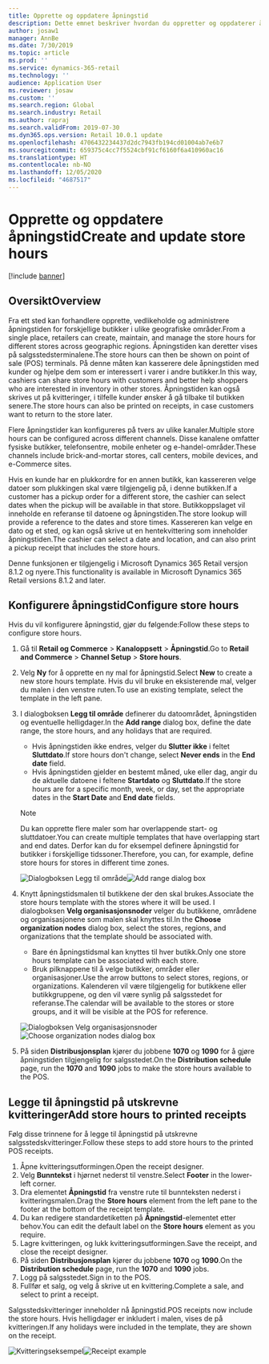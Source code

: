 ```yaml
---
title: Opprette og oppdatere åpningstid
description: Dette emnet beskriver hvordan du oppretter og oppdaterer åpningstid i Commerce Headquarters.
author: josaw1
manager: AnnBe
ms.date: 7/30/2019
ms.topic: article
ms.prod: ''
ms.service: dynamics-365-retail
ms.technology: ''
audience: Application User
ms.reviewer: josaw
ms.custom: ''
ms.search.region: Global
ms.search.industry: Retail
ms.author: rapraj
ms.search.validFrom: 2019-07-30
ms.dyn365.ops.version: Retail 10.0.1 update
ms.openlocfilehash: 4706432234437d2dc7943fb194cd01004ab7e6b7
ms.sourcegitcommit: 659375c4cc7f5524cbf91cf6160f6a410960ac16
ms.translationtype: HT
ms.contentlocale: nb-NO
ms.lasthandoff: 12/05/2020
ms.locfileid: "4687517"
---
```

# <a name="create-and-update-store-hours"></a><span data-ttu-id="a3284-103">Opprette og oppdatere åpningstid</span><span class="sxs-lookup"><span data-stu-id="a3284-103">Create and update store hours</span></span>

[!include [banner](../../includes/banner.md)]

## <a name="overview"></a><span data-ttu-id="a3284-104">Oversikt</span><span class="sxs-lookup"><span data-stu-id="a3284-104">Overview</span></span>

<span data-ttu-id="a3284-105">Fra ett sted kan forhandlere opprette, vedlikeholde og administrere åpningstiden for forskjellige butikker i ulike geografiske områder.</span><span class="sxs-lookup"><span data-stu-id="a3284-105">From a single place, retailers can create, maintain, and manage the store hours for different stores across geographic regions.</span></span> <span data-ttu-id="a3284-106">Åpningstiden kan deretter vises på salgsstedsterminalene.</span><span class="sxs-lookup"><span data-stu-id="a3284-106">The store hours can then be shown on point of sale (POS) terminals.</span></span> <span data-ttu-id="a3284-107">På denne måten kan kasserere dele åpningstiden med kunder og hjelpe dem som er interessert i varer i andre butikker.</span><span class="sxs-lookup"><span data-stu-id="a3284-107">In this way, cashiers can share store hours with customers and better help shoppers who are interested in inventory in other stores.</span></span> <span data-ttu-id="a3284-108">Åpningstiden kan også skrives ut på kvitteringer, i tilfelle kunder ønsker å gå tilbake til butikken senere.</span><span class="sxs-lookup"><span data-stu-id="a3284-108">The store hours can also be printed on receipts, in case customers want to return to the store later.</span></span>

<span data-ttu-id="a3284-109">Flere åpningstider kan konfigureres på tvers av ulike kanaler.</span><span class="sxs-lookup"><span data-stu-id="a3284-109">Multiple store hours can be configured across different channels.</span></span> <span data-ttu-id="a3284-110">Disse kanalene omfatter fysiske butikker, telefonsentre, mobile enheter og e-handel-områder.</span><span class="sxs-lookup"><span data-stu-id="a3284-110">These channels include brick-and-mortar stores, call centers, mobile devices, and e-Commerce sites.</span></span>

<span data-ttu-id="a3284-111">Hvis en kunde har en plukkordre for en annen butikk, kan kassereren velge datoer som plukkingen skal være tilgjengelig på, i denne butikken.</span><span class="sxs-lookup"><span data-stu-id="a3284-111">If a customer has a pickup order for a different store, the cashier can select dates when the pickup will be available in that store.</span></span> <span data-ttu-id="a3284-112">Butikkoppslaget vil inneholde en referanse til datoene og åpningstiden.</span><span class="sxs-lookup"><span data-stu-id="a3284-112">The store lookup will provide a reference to the dates and store times.</span></span> <span data-ttu-id="a3284-113">Kassereren kan velge en dato og et sted, og kan også skrive ut en hentekvittering som inneholder åpningstiden.</span><span class="sxs-lookup"><span data-stu-id="a3284-113">The cashier can select a date and location, and can also print a pickup receipt that includes the store hours.</span></span>

<span data-ttu-id="a3284-114">Denne funksjonen er tilgjengelig i Microsoft Dynamics 365 Retail versjon 8.1.2 og nyere.</span><span class="sxs-lookup"><span data-stu-id="a3284-114">This functionality is available in Microsoft Dynamics 365 Retail versions 8.1.2 and later.</span></span>

## <a name="configure-store-hours"></a><span data-ttu-id="a3284-115">Konfigurere åpningstid</span><span class="sxs-lookup"><span data-stu-id="a3284-115">Configure store hours</span></span>

<span data-ttu-id="a3284-116">Hvis du vil konfigurere åpningstid, gjør du følgende:</span><span class="sxs-lookup"><span data-stu-id="a3284-116">Follow these steps to configure store hours.</span></span>

1. <span data-ttu-id="a3284-117">Gå til **Retail og Commerce** \> **Kanaloppsett** \> **Åpningstid**.</span><span class="sxs-lookup"><span data-stu-id="a3284-117">Go to **Retail and Commerce** \> **Channel Setup** \> **Store hours**.</span></span>
2. <span data-ttu-id="a3284-118">Velg **Ny** for å opprette en ny mal for åpningstid.</span><span class="sxs-lookup"><span data-stu-id="a3284-118">Select **New** to create a new store hours template.</span></span> <span data-ttu-id="a3284-119">Hvis du vil bruke en eksisterende mal, velger du malen i den venstre ruten.</span><span class="sxs-lookup"><span data-stu-id="a3284-119">To use an existing template, select the template in the left pane.</span></span>
3. <span data-ttu-id="a3284-120">I dialogboksen **Legg til område** definerer du datoområdet, åpningstiden og eventuelle helligdager.</span><span class="sxs-lookup"><span data-stu-id="a3284-120">In the **Add range** dialog box, define the date range, the store hours, and any holidays that are required.</span></span>

    - <span data-ttu-id="a3284-121">Hvis åpningstiden ikke endres, velger du **Slutter ikke** i feltet **Sluttdato**.</span><span class="sxs-lookup"><span data-stu-id="a3284-121">If store hours don't change, select **Never ends** in the **End date** field.</span></span>
    - <span data-ttu-id="a3284-122">Hvis åpningstiden gjelder en bestemt måned, uke eller dag, angir du de aktuelle datoene i feltene **Startdato** og **Sluttdato**.</span><span class="sxs-lookup"><span data-stu-id="a3284-122">If the store hours are for a specific month, week, or day, set the appropriate dates in the **Start Date** and **End date** fields.</span></span>

    > [!NOTE]
    > <span data-ttu-id="a3284-123">Du kan opprette flere maler som har overlappende start- og sluttdatoer.</span><span class="sxs-lookup"><span data-stu-id="a3284-123">You can create multiple templates that have overlapping start and end dates.</span></span> <span data-ttu-id="a3284-124">Derfor kan du for eksempel definere åpningstid for butikker i forskjellige tidssoner.</span><span class="sxs-lookup"><span data-stu-id="a3284-124">Therefore, you can, for example, define store hours for stores in different time zones.</span></span>

    <span data-ttu-id="a3284-125">![Dialogboksen Legg til område](../dev-itpro/media/Storehours1.png "Dialogboksen Legg til område")</span><span class="sxs-lookup"><span data-stu-id="a3284-125">![Add range dialog box](../dev-itpro/media/Storehours1.png "Add range dialog box")</span></span>

4. <span data-ttu-id="a3284-126">Knytt åpningstidsmalen til butikkene der den skal brukes.</span><span class="sxs-lookup"><span data-stu-id="a3284-126">Associate the store hours template with the stores where it will be used.</span></span> <span data-ttu-id="a3284-127">I dialogboksen **Velg organisasjonsnoder** velger du butikkene, områdene og organisasjonene som malen skal knyttes til.</span><span class="sxs-lookup"><span data-stu-id="a3284-127">In the **Choose organization nodes** dialog box, select the stores, regions, and organizations that the template should be associated with.</span></span>

    - <span data-ttu-id="a3284-128">Bare én åpningstidsmal kan knyttes til hver butikk.</span><span class="sxs-lookup"><span data-stu-id="a3284-128">Only one store hours template can be associated with each store.</span></span>
    - <span data-ttu-id="a3284-129">Bruk pilknappene til å velge butikker, områder eller organisasjoner.</span><span class="sxs-lookup"><span data-stu-id="a3284-129">Use the arrow buttons to select stores, regions, or organizations.</span></span> <span data-ttu-id="a3284-130">Kalenderen vil være tilgjengelig for butikkene eller butikkgruppene, og den vil være synlig på salgsstedet for referanse.</span><span class="sxs-lookup"><span data-stu-id="a3284-130">The calendar will be available to the stores or store groups, and it will be visible at the POS for reference.</span></span>

    <span data-ttu-id="a3284-131">![Dialogboksen Velg organisasjonsnoder](../dev-itpro/media/Storehours2.png "Dialogboksen Velg organisasjonsnoder")</span><span class="sxs-lookup"><span data-stu-id="a3284-131">![Choose organization nodes dialog box](../dev-itpro/media/Storehours2.png "Choose organization nodes dialog box")</span></span>

5. <span data-ttu-id="a3284-132">På siden **Distribusjonsplan** kjører du jobbene **1070** og **1090** for å gjøre åpningstiden tilgjengelig for salgsstedet.</span><span class="sxs-lookup"><span data-stu-id="a3284-132">On the **Distribution schedule** page, run the **1070** and **1090** jobs to make the store hours available to the POS.</span></span>

## <a name="add-store-hours-to-printed-receipts"></a><span data-ttu-id="a3284-133">Legge til åpningstid på utskrevne kvitteringer</span><span class="sxs-lookup"><span data-stu-id="a3284-133">Add store hours to printed receipts</span></span>

<span data-ttu-id="a3284-134">Følg disse trinnene for å legge til åpningstid på utskrevne salgsstedskvitteringer.</span><span class="sxs-lookup"><span data-stu-id="a3284-134">Follow these steps to add store hours to the printed POS receipts.</span></span>

1. <span data-ttu-id="a3284-135">Åpne kvitteringsutformingen.</span><span class="sxs-lookup"><span data-stu-id="a3284-135">Open the receipt designer.</span></span>
2. <span data-ttu-id="a3284-136">Velg **Bunntekst** i hjørnet nederst til venstre.</span><span class="sxs-lookup"><span data-stu-id="a3284-136">Select **Footer** in the lower-left corner.</span></span>
3. <span data-ttu-id="a3284-137">Dra elementet **Åpningstid** fra venstre rute til bunnteksten nederst i kvitteringsmalen.</span><span class="sxs-lookup"><span data-stu-id="a3284-137">Drag the **Store hours** element from the left pane to the footer at the bottom of the receipt template.</span></span>
4. <span data-ttu-id="a3284-138">Du kan redigere standardetiketten på **Åpningstid**-elementet etter behov.</span><span class="sxs-lookup"><span data-stu-id="a3284-138">You can edit the default label on the **Store hours** element as you require.</span></span>
5. <span data-ttu-id="a3284-139">Lagre kvitteringen, og lukk kvitteringsutformingen.</span><span class="sxs-lookup"><span data-stu-id="a3284-139">Save the receipt, and close the receipt designer.</span></span>
6. <span data-ttu-id="a3284-140">På siden **Distribusjonsplan** kjører du jobbene **1070** og **1090**.</span><span class="sxs-lookup"><span data-stu-id="a3284-140">On the **Distribution schedule** page, run the **1070** and **1090** jobs.</span></span>
7. <span data-ttu-id="a3284-141">Logg på salgsstedet.</span><span class="sxs-lookup"><span data-stu-id="a3284-141">Sign in to the POS.</span></span>
8. <span data-ttu-id="a3284-142">Fullfør et salg, og velg å skrive ut en kvittering.</span><span class="sxs-lookup"><span data-stu-id="a3284-142">Complete a sale, and select to print a receipt.</span></span>

<span data-ttu-id="a3284-143">Salgsstedskvitteringer inneholder nå åpningstid.</span><span class="sxs-lookup"><span data-stu-id="a3284-143">POS receipts now include the store hours.</span></span> <span data-ttu-id="a3284-144">Hvis helligdager er inkludert i malen, vises de på kvitteringen.</span><span class="sxs-lookup"><span data-stu-id="a3284-144">If any holidays were included in the template, they are shown on the receipt.</span></span>

<span data-ttu-id="a3284-145">![Kvitteringseksempel](../dev-itpro/media/Storehours3.png "Kvitteringseksempel")</span><span class="sxs-lookup"><span data-stu-id="a3284-145">![Receipt example](../dev-itpro/media/Storehours3.png "Receipt example")</span></span>
